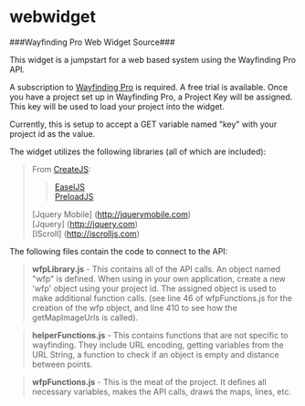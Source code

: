 # webwidget
###Wayfinding Pro Web Widget Source###

This widget is a jumpstart for a web based system using the Wayfinding Pro API.  

A subscription to [Wayfinding Pro](http://www.wayfindingpro.com) is required.  A free trial is available.
Once you have a project set up in Wayfinding Pro, a Project Key will be assigned.  This key will be used to load your project into the widget.

Currently, this is setup to accept a GET variable named "key" with your project id as the value. 

The widget utilizes the following libraries (all of which are included):  
> From [CreateJS](http://createjs.com/Home):  
>  > [EaselJS](http://createjs.com/easeljs)  
>  > [PreloadJS](http://createjs.com/preloadjs)  
>
> [Jquery Mobile] (http://jquerymobile.com)  
> [Jquery] (http://jquery.com)  
> [IScroll] (http://iscrolljs.com)  

The following files contain the code to connect to the API:

> **wfpLibrary.js** - This contains all of the API calls.  An object named "wfp" is defined.  When using in your own application, create a new 'wfp' object using your project id.  The assigned object is used to make additional function calls. (see line 46 of wfpFunctions.js for the creation of the wfp object, and line 410 to see how the getMapImageUrls is called).
   
> **helperFunctions.js** - This contains functions that are not specific to wayfinding.  They include URL encoding, getting variables from the URL String, a function to check if an object is empty and distance between points.
   
> **wfpFunctions.js** -  This is the meat of the project.  It defines all necessary variables, makes the API calls, draws the maps, lines, etc.  
